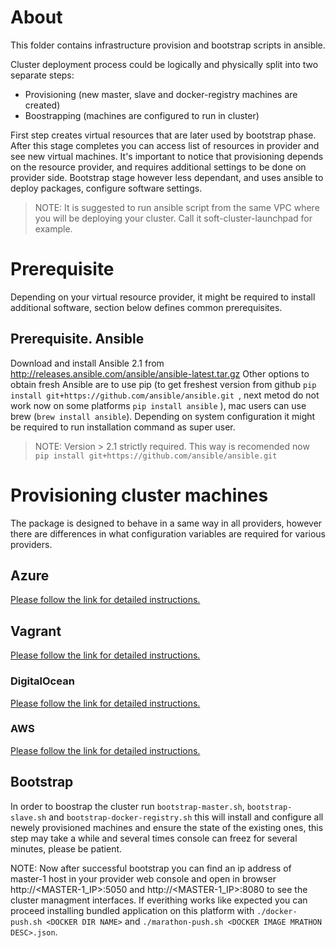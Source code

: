 # About
This folder contains infrastructure provision and bootstrap scripts in ansible.

Cluster deployment process could be logically and physically split into two separate steps:
* Provisioning (new master, slave and docker-registry machines are created)
* Boostrapping (machines are configured to run in cluster)

First step creates virtual resources that are later used by bootstrap phase. After this stage completes you can access list of resources in provider and see new virtual machines.
It's important to notice that provisioning depends on the resource provider, and requires additional settings to be done on provider side.
Bootstrap stage however less dependant, and uses ansible to deploy packages, configure software settings.

> NOTE: It is suggested to run ansible script from the same VPC where you will be deploying your cluster. Call it soft-cluster-launchpad for example.

# Prerequisite

Depending on your virtual resource provider, it might be required to install additional software, section below defines common prerequisites.

## Prerequisite. Ansible
Download and install Ansible 2.1 from http://releases.ansible.com/ansible/ansible-latest.tar.gz
Other options to obtain fresh Ansible are to use pip (to get freshest version from github ```pip install git+https://github.com/ansible/ansible.git ```, next metod do not work now on some platforms ```pip install ansible``` ), mac users can use brew (```brew install ansible```).
Depending on system configuration it might be required to run installation command as super user.

> NOTE: Version > 2.1 strictly required. This way is recomended now ```pip install git+https://github.com/ansible/ansible.git```

# Provisioning cluster machines

The package is designed to behave in a same way in all providers, however there are differences in what configuration variables are required for various providers.

## Azure
[Please follow the link for detailed instructions.](README.azure.md)

## Vagrant
[Please follow the link for detailed instructions.](README.vagrant.md)

### DigitalOcean
[Please follow the link for detailed instructions.](README.digitalocean.md)

### AWS
[Please follow the link for detailed instructions.](README.ec2.md)

## Bootstrap
In order to boostrap the cluster run ```bootstrap-master.sh```, ```bootstrap-slave.sh``` and ```bootstrap-docker-registry.sh``` this will install and configure all newely provisioned machines and ensure the state of the existing ones, this step may take a while and several times console can freez for several minutes, please be patient.

NOTE: Now after successful bootstrap you can find an ip address of master-1 host in your provider web console and open in browser http://<MASTER-1_IP>:5050 and http://<MASTER-1_IP>:8080 to see the cluster managment interfaces. If everithing works like expected you can proceed installing bundled application on this platform with ```./docker-push.sh <DOCKER DIR NAME>``` and ```./marathon-push.sh <DOCKER IMAGE MRATHON DESC>.json```.


